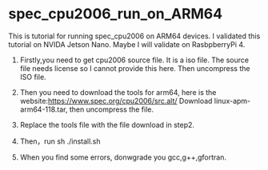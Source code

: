 # spec_cpu2006_run_on_ARM64
This is tutorial for running spec_cpu2006 on ARM64 devices.
I validated this tutorial on NVIDA Jetson Nano. Maybe I will validate on RasbpberryPi 4.

1. Firstly,you need to get cpu2006 source file. It is a iso file. The source file needs license so I cannot provide this here.
Then uncompress the ISO file.

2. Then you need to download the tools for arm64, here is the website:https://www.spec.org/cpu2006/src.alt/
Download linux-apm-arm64-118.tar, then uncompress the file.

3. Replace the tools file with the file download in step2.

4. Then，run sh ./install.sh

5. When you find some errors, donwgrade you gcc,g++,gfortran.
